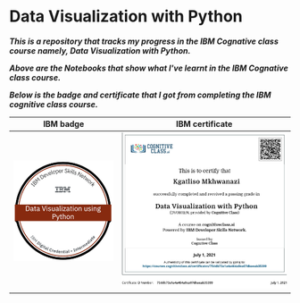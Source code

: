 # Data Visualization with Python

___This is a repository that tracks my progress in the IBM Cognative class course namely,  Data Visualization with Python.___

___Above are the Notebooks that show what I've learnt in the IBM Cognative class course.___

___Below is the badge and certificate that I got from completing the IBM cognitive class course.___

IBM badge                          |  IBM certificate
:---------------------------------:|:-------------------------:
![](Badge.png)   | ![](DataVisualization.png)
